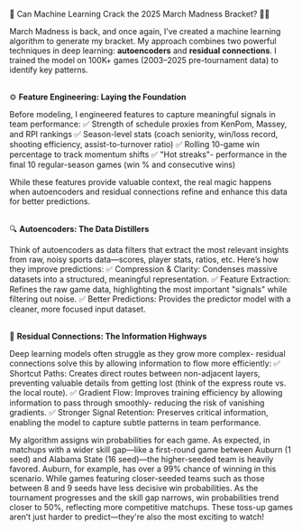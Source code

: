 🏀 Can Machine Learning Crack the 2025 March Madness Bracket? 🤖🏀


March Madness is back, and once again, I’ve created a machine learning algorithm to generate my bracket. My approach combines two powerful techniques in deep learning: **autoencoders** and **residual connections**. I trained the model on 100K+ games (2003–2025 pre-tournament data) to identify key patterns.
<br>
<br>

⚙️ **Feature Engineering: Laying the Foundation**

Before modeling, I engineered features to capture meaningful signals in team performance:
 ✅ Strength of schedule proxies from KenPom, Massey, and RPI rankings
 ✅ Season-level stats (coach seniority, win/loss record, shooting efficiency, assist-to-turnover ratio)
 ✅ Rolling 10-game win percentage to track momentum shifts
 ✅ "Hot streaks"- performance in the final 10 regular-season games (win % and consecutive wins)

While these features provide valuable context, the real magic happens when autoencoders and residual connections refine and enhance this data for better predictions.
<br>
<br>

🔍 **Autoencoders: The Data Distillers**

Think of autoencoders as data filters that extract the most relevant insights from raw, noisy sports data—scores, player stats, ratios, etc. Here’s how they improve predictions:
 ✅ Compression & Clarity: Condenses massive datasets into a structured, meaningful representation.
 ✅ Feature Extraction: Refines the raw game data, highlighting the most important "signals" while filtering out noise.
 ✅ Better Predictions: Provides the predictor model with a cleaner, more focused input dataset.
<br>
<br>

🚀 **Residual Connections: The Information Highways**

Deep learning models often struggle as they grow more complex- residual connections solve this by allowing information to flow more efficiently:
 ✅ Shortcut Paths: Creates direct routes between non-adjacent layers, preventing valuable details from getting lost (think of the express route vs. the local route).
 ✅ Gradient Flow: Improves training efficiency by allowing information to pass through smoothly- reducing the risk of vanishing gradients.
 ✅ Stronger Signal Retention: Preserves critical information, enabling the model to capture subtle patterns in team performance.



My algorithm assigns win probabilities for each game. As expected, in matchups with a wider skill gap—like a first-round game between Auburn (1 seed) and Alabama State (16 seed)—the higher-seeded team is heavily favored. Auburn, for example, has over a 99% chance of winning in this scenario. While games featuring closer-seeded teams such as those between 8 and 9 seeds have less decisive win probabilities. As the tournament progresses and the skill gap narrows, win probabilities trend closer to 50%, reflecting more competitive matchups. These toss-up games aren’t just harder to predict—they're also the most exciting to watch! 
